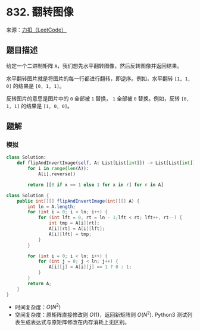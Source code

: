 # 832. 翻转图像

来源：[力扣（LeetCode）](https://leetcode-cn.com/problems/flipping-an-image)

## 题目描述

给定一个二进制矩阵 `A`，我们想先水平翻转图像，然后反转图像并返回结果。

水平翻转图片就是将图片的每一行都进行翻转，即逆序。例如，水平翻转 `[1, 1, 0]` 的结果是 `[0, 1, 1]`。

反转图片的意思是图片中的 `0` 全部被 `1` 替换， `1` 全部被 `0` 替换。例如，反转 `[0, 1, 1]` 的结果是 `[1, 0, 0]`。

## 题解

### 模拟

```python
class Solution:
    def flipAndInvertImage(self, A: List[List[int]]) -> List[List[int]]:
        for i in range(len(A)):
            A[i].reverse()

        return [[0 if x == 1 else 1 for x in r] for r in A]
```

```java
class Solution {
    public int[][] flipAndInvertImage(int[][] A) {
        int ln = A.length;
        for (int i = 0; i < ln; i++) {
            for (int lft = 0, rt = ln - 1;lft < rt; lft++, rt--) {
                int tmp = A[i][rt];
                A[i][rt] = A[i][lft];
                A[i][lft] = tmp;
            }
        }

        for (int i = 0; i < ln; i++) {
            for (int j = 0; j < ln; j++) {
                A[i][j] = A[i][j] == 1 ? 0 : 1;
            }
        }
        return A;
    }
}
```

- 时间复杂度：$O(N^2)$
- 空间复杂度：原矩阵直接修改则 $O(1)$，返回新矩阵则 $O(N^2)$. Python3 测试列表生成表达式与原矩阵修改在内存消耗上无区别。
